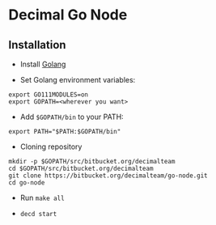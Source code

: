 # Decimal Go Node

## Installation 

- Install [Golang](https://golang.org/doc/install)

- Set Golang environment variables:
```shell script
export GO111MODULES=on
export GOPATH=<wherever you want>
```

- Add `$GOPATH/bin` to your PATH:
```shell script
export PATH="$PATH:$GOPATH/bin"
```

- Cloning repository
```shell script
mkdir -p $GOPATH/src/bitbucket.org/decimalteam
cd $GOPATH/src/bitbucket.org/decimalteam
git clone https://bitbucket.org/decimalteam/go-node.git
cd go-node
```
- Run `make all`

- `decd start`